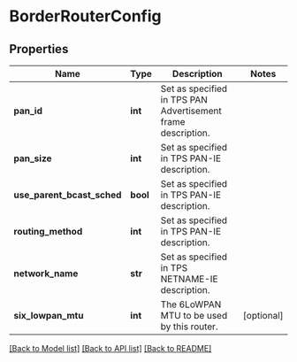 # BorderRouterConfig

## Properties
Name | Type | Description | Notes
------------ | ------------- | ------------- | -------------
**pan_id** | **int** | Set as specified in TPS PAN Advertisement frame description. | 
**pan_size** | **int** | Set as specified in TPS PAN-IE description. | 
**use_parent_bcast_sched** | **bool** | Set as specified in TPS PAN-IE description. | 
**routing_method** | **int** | Set as specified in TPS PAN-IE description. | 
**network_name** | **str** | Set as specified in TPS NETNAME-IE description. | 
**six_lowpan_mtu** | **int** | The 6LoWPAN MTU to be used by this router. | [optional] 

[[Back to Model list]](../README.md#documentation-for-models) [[Back to API list]](../README.md#documentation-for-api-endpoints) [[Back to README]](../README.md)


